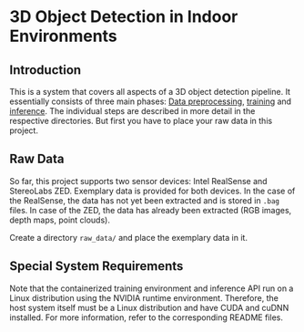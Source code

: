 # 3D Object Detection in Indoor Environments

## Introduction

This is a system that covers all aspects of a 3D object detection pipeline. It essentially consists of three main phases: [Data preprocessing](/preprocessing/README.md), [training](/training/README.md) and [inference](/inference/README.md). The individual steps are described in more detail in the respective directories. But first you have to place your raw data in this project.

## Raw Data

So far, this project supports two sensor devices: Intel RealSense and StereoLabs ZED. Exemplary data is provided for both devices. In the case of the RealSense, the data has not yet been extracted and is stored in `.bag` files. In case of the ZED, the data has already been extracted (RGB images, depth maps, point clouds). 

Create a directory `raw_data/` and place the exemplary data in it.

## Special System Requirements

Note that the containerized training environment and inference API run on a Linux distribution using the NVIDIA runtime environment. Therefore, the host system itself must be a Linux distribution and have CUDA and cuDNN installed. For more information, refer to the corresponding README files. 
